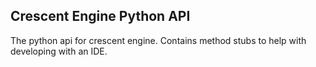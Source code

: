 ## Crescent Engine Python API

The python api for crescent engine.  Contains method stubs to help with developing with an IDE.
